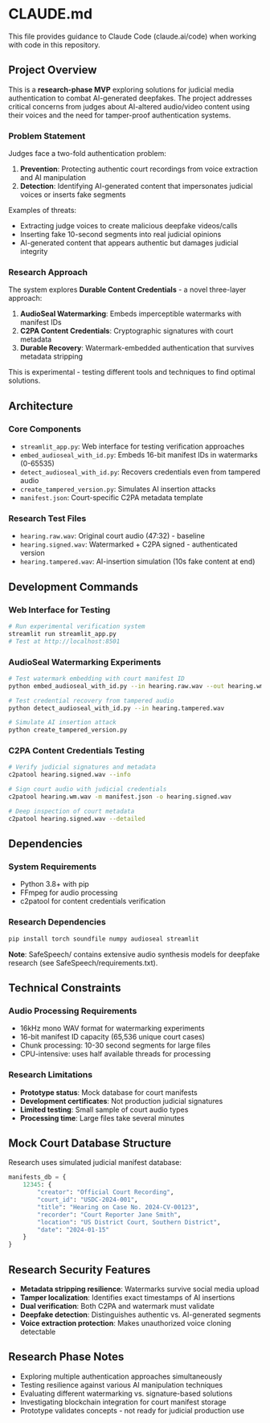 # CLAUDE.md

This file provides guidance to Claude Code (claude.ai/code) when working with code in this repository.

## Project Overview

This is a **research-phase MVP** exploring solutions for judicial media authentication to combat AI-generated deepfakes. The project addresses critical concerns from judges about AI-altered audio/video content using their voices and the need for tamper-proof authentication systems.

### Problem Statement

Judges face a two-fold authentication problem:
1. **Prevention**: Protecting authentic court recordings from voice extraction and AI manipulation
2. **Detection**: Identifying AI-generated content that impersonates judicial voices or inserts fake segments

Examples of threats:
- Extracting judge voices to create malicious deepfake videos/calls  
- Inserting fake 10-second segments into real judicial opinions
- AI-generated content that appears authentic but damages judicial integrity

### Research Approach

The system explores **Durable Content Credentials** - a novel three-layer approach:
1. **AudioSeal Watermarking**: Embeds imperceptible watermarks with manifest IDs
2. **C2PA Content Credentials**: Cryptographic signatures with court metadata  
3. **Durable Recovery**: Watermark-embedded authentication that survives metadata stripping

This is experimental - testing different tools and techniques to find optimal solutions.

## Architecture

### Core Components

- `streamlit_app.py`: Web interface for testing verification approaches
- `embed_audioseal_with_id.py`: Embeds 16-bit manifest IDs in watermarks (0-65535)
- `detect_audioseal_with_id.py`: Recovers credentials even from tampered audio
- `create_tampered_version.py`: Simulates AI insertion attacks
- `manifest.json`: Court-specific C2PA metadata template

### Research Test Files

- `hearing.raw.wav`: Original court audio (47:32) - baseline
- `hearing.signed.wav`: Watermarked + C2PA signed - authenticated version
- `hearing.tampered.wav`: AI-insertion simulation (10s fake content at end)

## Development Commands

### Web Interface for Testing
```bash
# Run experimental verification system
streamlit run streamlit_app.py
# Test at http://localhost:8501
```

### AudioSeal Watermarking Experiments
```bash
# Test watermark embedding with court manifest ID
python embed_audioseal_with_id.py --in hearing.raw.wav --out hearing.wm.wav --manifest-id 12345

# Test credential recovery from tampered audio
python detect_audioseal_with_id.py --in hearing.tampered.wav

# Simulate AI insertion attack
python create_tampered_version.py
```

### C2PA Content Credentials Testing
```bash
# Verify judicial signatures and metadata
c2patool hearing.signed.wav --info

# Sign court audio with judicial credentials
c2patool hearing.wm.wav -m manifest.json -o hearing.signed.wav

# Deep inspection of court metadata
c2patool hearing.signed.wav --detailed
```

## Dependencies

### System Requirements
- Python 3.8+ with pip
- FFmpeg for audio processing
- c2patool for content credentials verification

### Research Dependencies
```bash
pip install torch soundfile numpy audioseal streamlit
```

**Note**: SafeSpeech/ contains extensive audio synthesis models for deepfake research (see SafeSpeech/requirements.txt).

## Technical Constraints

### Audio Processing Requirements
- 16kHz mono WAV format for watermarking experiments
- 16-bit manifest ID capacity (65,536 unique court cases)
- Chunk processing: 10-30 second segments for large files
- CPU-intensive: uses half available threads for processing

### Research Limitations
- **Prototype status**: Mock database for court manifests
- **Development certificates**: Not production judicial signatures
- **Limited testing**: Small sample of court audio types
- **Processing time**: Large files take several minutes

## Mock Court Database Structure

Research uses simulated judicial manifest database:

```python
manifests_db = {
    12345: {
        "creator": "Official Court Recording",
        "court_id": "USDC-2024-001",
        "title": "Hearing on Case No. 2024-CV-00123", 
        "recorder": "Court Reporter Jane Smith",
        "location": "US District Court, Southern District",
        "date": "2024-01-15"
    }
}
```

## Research Security Features

- **Metadata stripping resilience**: Watermarks survive social media upload
- **Tamper localization**: Identifies exact timestamps of AI insertions
- **Dual verification**: Both C2PA and watermark must validate
- **Deepfake detection**: Distinguishes authentic vs. AI-generated segments
- **Voice extraction protection**: Makes unauthorized voice cloning detectable

## Research Phase Notes

- Exploring multiple authentication approaches simultaneously
- Testing resilience against various AI manipulation techniques  
- Evaluating different watermarking vs. signature-based solutions
- Investigating blockchain integration for court manifest storage
- Prototype validates concepts - not ready for judicial production use